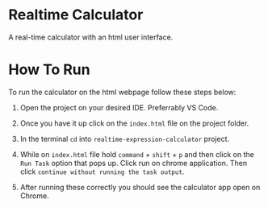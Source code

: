# Realtime Calculator
A real-time calculator with an html user interface. 

# How To Run
To run the calculator on the html webpage follow these steps below:

1. Open the project on your desired IDE. Preferrably VS Code. 

2. Once you have it up click on the `index.html` file on the project folder. 

3. In the terminal `cd` into `realtime-expression-calculator` project.

4. While on `index.html` file hold `command` + `shift` + `p` and then click on the `Run Task` option that pops up.
Click run on chrome application. Then click `continue without running the task output`.

5. After running these correctly you should see the calculator app open on Chrome. 
